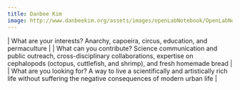 ```yaml
---
title: Danbee Kim
image: http://www.danbeekim.org/assets/images/openLabNotebook/OpenLabNotebook_header.png
---
```


| What are your interests? Anarchy, capoeira, circus, education, and permaculture  |
| What can you contribute? Science communication and public outreach, cross-disciplinary collaborations, expertise on cephalopods (octopus, cuttlefish, and shrimp), and fresh homemade bread |
| What are you looking for? A way to live a scientifically and artistically rich life without suffering the negative consequences of modern urban life |

